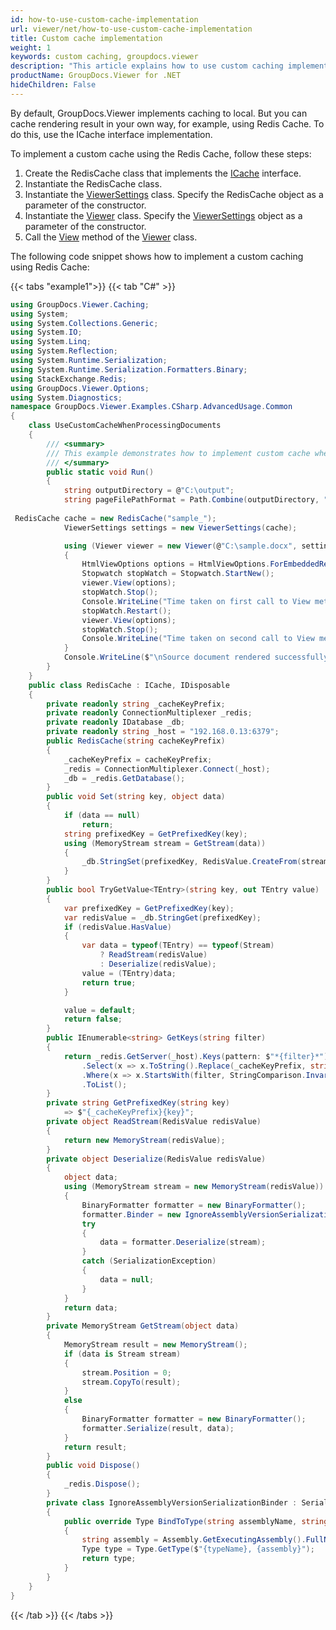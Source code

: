 ```yaml
---
id: how-to-use-custom-cache-implementation
url: viewer/net/how-to-use-custom-cache-implementation
title: Custom cache implementation
weight: 1
keywords: custom caching, groupdocs.viewer
description: "This article explains how to use custom caching implementation with GroupDocs.Viewer within your .NET applications."
productName: GroupDocs.Viewer for .NET
hideChildren: False
---
```

By default, GroupDocs.Viewer implements caching to local. But you can cache rendering result in your own way, for example, using Redis Cache. To do this, use the ICache interface implementation.  

To implement a custom cache using the Redis Cache, follow these steps:

1. Create the RedisCache class that implements the [ICache](https://reference.groupdocs.com/net/viewer/groupdocs.viewer.caching/icache) interface.
2. Instantiate the RedisCache class.
3. Instantiate the [ViewerSettings](https://reference.groupdocs.com/net/viewer/groupdocs.viewer/viewersettings) class. Specify the RedisCache object as a parameter of the constructor.
4. Instantiate the [Viewer](https://reference.groupdocs.com/net/viewer/groupdocs.viewer/viewer) class. Specify the [ViewerSettings](https://reference.groupdocs.com/net/viewer/groupdocs.viewer/viewersettings) object as a parameter of the constructor.
5. Call the [View](https://reference.groupdocs.com/net/viewer/groupdocs.viewer/viewer/methods/view) method of the [Viewer](https://reference.groupdocs.com/net/viewer/groupdocs.viewer/viewer) class.

The following code snippet shows how to implement a custom caching using Redis Cache:

{{< tabs "example1">}}
{{< tab "C#" >}}
```csharp
using GroupDocs.Viewer.Caching;
using System;
using System.Collections.Generic;
using System.IO;
using System.Linq;
using System.Reflection;
using System.Runtime.Serialization;
using System.Runtime.Serialization.Formatters.Binary;
using StackExchange.Redis;
using GroupDocs.Viewer.Options;
using System.Diagnostics;
namespace GroupDocs.Viewer.Examples.CSharp.AdvancedUsage.Common
{
    class UseCustomCacheWhenProcessingDocuments
    {
        /// <summary>
        /// This example demonstrates how to implement custom cache when rendering document.
        /// </summary>
        public static void Run()
        {
            string outputDirectory = @"C:\output";
            string pageFilePathFormat = Path.Combine(outputDirectory, "page_{0}.html");
           
 RedisCache cache = new RedisCache("sample_");
            ViewerSettings settings = new ViewerSettings(cache);

            using (Viewer viewer = new Viewer(@"C:\sample.docx", settings))
            {
                HtmlViewOptions options = HtmlViewOptions.ForEmbeddedResources(pageFilePathFormat);
                Stopwatch stopWatch = Stopwatch.StartNew();
                viewer.View(options);
                stopWatch.Stop();
                Console.WriteLine("Time taken on first call to View method {0} (ms).", stopWatch.ElapsedMilliseconds);
                stopWatch.Restart();
                viewer.View(options);
                stopWatch.Stop();
                Console.WriteLine("Time taken on second call to View method {0} (ms).", stopWatch.ElapsedMilliseconds);
            }
            Console.WriteLine($"\nSource document rendered successfully.\nCheck output in {outputDirectory}.");
        }
    }
    public class RedisCache : ICache, IDisposable
    {
        private readonly string _cacheKeyPrefix;
        private readonly ConnectionMultiplexer _redis;
        private readonly IDatabase _db;
        private readonly string _host = "192.168.0.13:6379";
        public RedisCache(string cacheKeyPrefix)
        {
            _cacheKeyPrefix = cacheKeyPrefix;
            _redis = ConnectionMultiplexer.Connect(_host);
            _db = _redis.GetDatabase();
        }
        public void Set(string key, object data)
        {
            if (data == null)
                return;
            string prefixedKey = GetPrefixedKey(key);
            using (MemoryStream stream = GetStream(data))
            {
                _db.StringSet(prefixedKey, RedisValue.CreateFrom(stream));
            }
        }
        public bool TryGetValue<TEntry>(string key, out TEntry value)
        {
            var prefixedKey = GetPrefixedKey(key);
            var redisValue = _db.StringGet(prefixedKey);
            if (redisValue.HasValue)
            {
                var data = typeof(TEntry) == typeof(Stream)
                    ? ReadStream(redisValue)
                    : Deserialize(redisValue);
                value = (TEntry)data;
                return true;
            }

            value = default;
            return false;
        }
        public IEnumerable<string> GetKeys(string filter)
        {
            return _redis.GetServer(_host).Keys(pattern: $"*{filter}*")
                .Select(x => x.ToString().Replace(_cacheKeyPrefix, string.Empty))
                .Where(x => x.StartsWith(filter, StringComparison.InvariantCultureIgnoreCase))
                .ToList();
        }
        private string GetPrefixedKey(string key)
            => $"{_cacheKeyPrefix}{key}";
        private object ReadStream(RedisValue redisValue)
        {
            return new MemoryStream(redisValue);
        }
        private object Deserialize(RedisValue redisValue)
        {
            object data;
            using (MemoryStream stream = new MemoryStream(redisValue))
            {
                BinaryFormatter formatter = new BinaryFormatter();
                formatter.Binder = new IgnoreAssemblyVersionSerializationBinder();
                try
                {
                    data = formatter.Deserialize(stream);
                }
                catch (SerializationException)
                {
                    data = null;
                }
            }
            return data;
        }
        private MemoryStream GetStream(object data)
        {
            MemoryStream result = new MemoryStream();
            if (data is Stream stream)
            {
                stream.Position = 0;
                stream.CopyTo(result);
            }
            else
            {
                BinaryFormatter formatter = new BinaryFormatter();
                formatter.Serialize(result, data);
            }
            return result;
        }
        public void Dispose()
        {
            _redis.Dispose();
        }
        private class IgnoreAssemblyVersionSerializationBinder : SerializationBinder
        {
            public override Type BindToType(string assemblyName, string typeName)
            {
                string assembly = Assembly.GetExecutingAssembly().FullName;
                Type type = Type.GetType($"{typeName}, {assembly}");
                return type;
            }
        }
    }
}
```
{{< /tab >}}
{{< /tabs >}}

